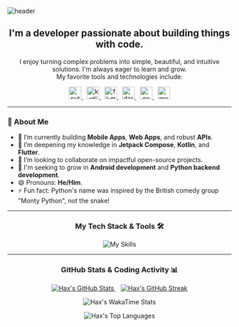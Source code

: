 ![header](https://capsule-render.vercel.app/api?text=Hello%20Everyone!&type=waving&color=gradient&height=120&fontAlignY=45&fontSize=80)

<h2 align="center">I'm a developer passionate about building things with code.</h2>

<p align="center">
  I enjoy turning complex problems into simple, beautiful, and intuitive solutions. I'm always eager to learn and grow.
  <br>
  My favorite tools and technologies include:
</p>

<p align="center">
  <a href="https://www.python.org" target="_blank" rel="noreferrer"> <img src="https://emojis.slackmojis.com/emojis/images/1643514369/3438/python.gif?1643514369" width="28" alt="python"/> </a>
  &nbsp;
  <a href="https://kotlinlang.org" target="_blank" rel="noreferrer"> <img src="https://emojis.slackmojis.com/emojis/images/1645726790/54023/kotlin-party.gif?1645726790" width="28" alt="kotlin"/> </a>
  &nbsp;
  <a href="https://flutter.dev" target="_blank" rel="noreferrer"> <img src="https://img.icons8.com/external-tal-revivo-filled-tal-revivo/48/external-flutter-is-an-open-source-mobile-application-development-framework-created-by-google-logo-filled-tal-revivo.png" width="28" alt="flutter"/> </a>
  &nbsp;
  <a href="https://dart.dev" target="_blank" rel="noreferrer"> <img src="https://img.icons8.com/color/48/dart.png" width="28" alt="dart"/> </a>
  &nbsp;
  <a href="https://go.dev/" target="_blank" rel="noreferrer"> <img src="https://emojis.slackmojis.com/emojis/images/1643514073/291/golang.png?1643514073" width="28" alt="go"/> </a>
  &nbsp;
  <a href="https://www.mongodb.com/" target="_blank" rel="noreferrer"> <img src="https://emojis.slackmojis.com/emojis/images/1643514905/9226/mongo_db.png?1643514905" width="28" alt="mongodb"/> </a>
</p>

---

### 📌 About Me

- 🔭 I’m currently building **Mobile Apps**, **Web Apps**, and robust **APIs**.
- 🌱 I’m deepening my knowledge in **Jetpack Compose**, **Kotlin**, and **Flutter**.
- 👯 I’m looking to collaborate on impactful open-source projects.
- 🤔 I'm seeking to grow in **Android development** and **Python backend development**.
- 😄 Pronouns: **He/Him**.
- ⚡ Fun fact: Python's name was inspired by the British comedy group "Monty Python", not the snake!

---

<h3 align="center">My Tech Stack & Tools 🛠️</h3>

<p align="center">
  <img src="https://skillicons.dev/icons?i=python,dart,kotlin,javascript,flutter,androidstudio,idea,pycharm,github,mongodb,redis" alt="My Skills"/>
</p>

---

<h3 align="center">GitHub Stats & Coding Activity 📊</h3>

<p align="center">
  <a href="https://github.com/CodemHax">
    <img src="https://github-readme-streak-stats.herokuapp.com/?user=CodemHax&theme=dark" alt="Hax's GitHub Stats" />
  </a>
  &nbsp;&nbsp;
  <a href="https://github.com/CodemHax">
    <img src="https://streak-stats.demolab.com/?user=CodemHax&theme=dark&hide_border=true" alt="Hax's GitHub Streak" />
  </a>
</p>

<p align="center">
    <img src="https://github-readme-stats.vercel.app/api/wakatime?username=CodemHax&layout=compact&theme=merko&hide_border=true" alt="Hax's WakaTime Stats" />
</p>

<p align="center">
    <img src="https://github-readme-stats.vercel.app/api/top-langs/?username=CodemHax&layout=compact&theme=merko&hide_border=true&count_private=true" alt="Hax's Top Languages" />
</p>

